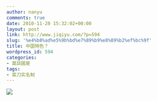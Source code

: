 ```yaml
---
author: nanyu
comments: true
date: 2010-11-20 15:32:02+00:00
layout: post
link: http://www.jiqiyu.com/?p=594
slug: '%e4%b8%ad%e5%9b%bd%e7%89%b9%e8%89%b2%ef%bc%9f'
title: 中国特色？
wordpress_id: 594
categories:
- 莫談國是
tags:
- 菜刀实名制
---
```


![](http://www.piguban.com/wp-content/uploads/2010/11/201120103791.jpg)
